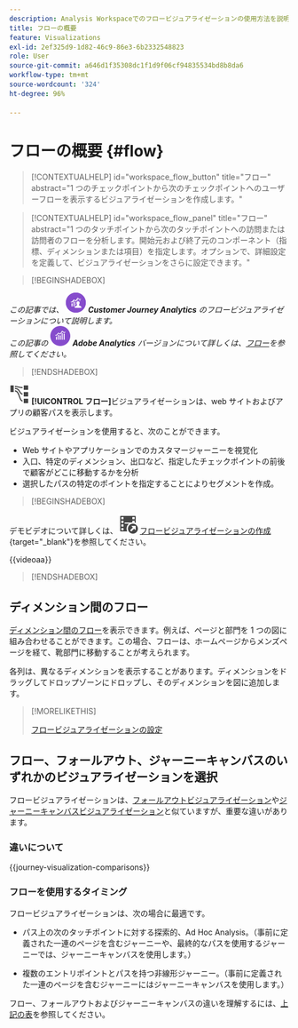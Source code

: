```yaml
---
description: Analysis Workspaceでのフロービジュアライゼーションの使用方法を説明します。
title: フローの概要
feature: Visualizations
exl-id: 2ef325d9-1d82-46c9-86e3-6b2332548823
role: User
source-git-commit: a646d1f35308dc1f1d9f06cf94835534bd8b8da6
workflow-type: tm+mt
source-wordcount: '324'
ht-degree: 96%

---
```


# フローの概要 {#flow}

<!-- markdownlint-disable MD034 -->

>[!CONTEXTUALHELP]
>id="workspace_flow_button"
>title="フロー"
>abstract="1 つのチェックポイントから次のチェックポイントへのユーザーフローを表示するビジュアライゼーションを作成します。"

>[!CONTEXTUALHELP]
>id="workspace_flow_panel"
>title="フロー"
>abstract="1 つのタッチポイントから次のタッチポイントへの訪問または訪問者のフローを分析します。開始元および終了元のコンポーネント（指標、ディメンションまたは項目）を指定します。オプションで、詳細設定を定義して、ビジュアライゼーションをさらに設定できます。"

<!-- markdownlint-enable MD034 -->


>[!BEGINSHADEBOX]

_この記事では、_ ![CustomerJourneyAnalytics](/help/assets/icons/CustomerJourneyAnalytics.svg) _**Customer Journey Analytics** のフロービジュアライゼーションについて説明します。_<br/>_この記事の_ ![AdobeAnalytics](/help/assets/icons/AdobeAnalytics.svg) _**Adobe Analytics** バージョンについて詳しくは、[フロー](https://experienceleague.adobe.com/ja/docs/analytics/analyze/analysis-workspace/visualizations/flow/flow)を参照してください。_

>[!ENDSHADEBOX]


![GraphPathing](/help/assets/icons/GraphPathing.svg) **[!UICONTROL フロー]**&#x200B;ビジュアライゼーションは、web サイトおよびアプリの顧客パスを表示します。

ビジュアライゼーションを使用すると、次のことができます。

* Web サイトやアプリケーションでのカスタマージャーニーを視覚化
* 入口、特定のディメンション、出口など、指定したチェックポイントの前後で顧客がどこに移動するかを分析
* 選択したパスの特定のポイントを指定することによりセグメントを作成。


>[!BEGINSHADEBOX]

デモビデオについて詳しくは、![VideoCheckedOut](/help/assets/icons/VideoCheckedOut.svg) [フロービジュアライゼーションの作成](https://video.tv.adobe.com/v/346063/?quality=12&learn=on){target="_blank"}を参照してください。

{{videoaa}}

>[!ENDSHADEBOX]


## ディメンション間のフロー

[ディメンション間のフロー](/help/analysis-workspace/visualizations/c-flow/multi-dimensional-flow.md)を表示できます。例えば、ページと部門を 1 つの図に組み合わせることができます。この場合、フローは、ホームページからメンズページを経て、靴部門に移動することが考えられます。

各列は、異なるディメンションを表示することがあります。ディメンションをドラッグしてドロップゾーンにドロップし、そのディメンションを図に追加します。

>[!MORELIKETHIS]
>
>[フロービジュアライゼーションの設定](/help/analysis-workspace/visualizations/c-flow/create-flow.md)
>

## フロー、フォールアウト、ジャーニーキャンバスのいずれかのビジュアライゼーションを選択

フロービジュアライゼーションは、[フォールアウトビジュアライゼーション](/help/analysis-workspace/visualizations/fallout/fallout-flow.md)や[ジャーニーキャンバスビジュアライゼーション](/help/analysis-workspace/visualizations/journey-canvas/journey-canvas.md)と似ていますが、重要な違いがあります。

### 違いについて

<!-- Information in this snippet is shared between Journey canvas, Fallout, and Flow visualization docs -->

{{journey-visualization-comparisons}}

### フローを使用するタイミング

フロービジュアライゼーションは、次の場合に最適です。

* パス上の次のタッチポイントに対する探索的、Ad Hoc Analysis。（事前に定義された一連のページを含むジャーニーや、最終的なパスを使用するジャーニーでは、ジャーニーキャンバスを使用します。）

* 複数のエントリポイントとパスを持つ非線形ジャーニー。（事前に定義された一連のページを含むジャーニーにはジャーニーキャンバスを使用します。）

フロー、フォールアウトおよびジャーニーキャンバスの違いを理解するには、[上記の表](#understand-the-differences)を参照してください。
